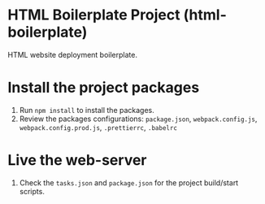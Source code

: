 #  HTML Boilerplate Project (html-boilerplate)

HTML website deployment boilerplate.

# Install the project packages

1. Run `npm install` to install the packages.
2. Review the packages configurations: `package.json`, `webpack.config.js`, `webpack.config.prod.js`, `.prettierrc`, `.babelrc`

# Live the web-server

1. Check the `tasks.json` and `package.json` for the project build/start scripts.
